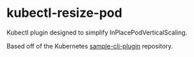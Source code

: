 # kubectl-resize-pod

Kubectl plugin designed to simplify InPlacePodVerticalScaling.

Based off of the Kubernetes [sample-cli-plugin](https://github.com/kubernetes/sample-cli-plugin) repository.
